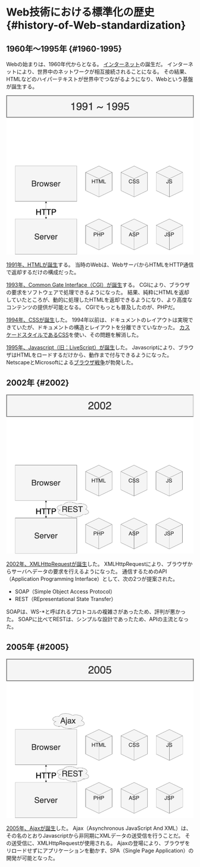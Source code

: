 # Web技術における標準化の歴史 {#history-of-Web-standardization}
## 1960年〜1995年 {#1960-1995}

Webの始まりは、1960年代からとなる。
[インターネット](https://en.wikipedia.org/wiki/History_of_the_Internet)の誕生だ。
インターネットにより、世界中のネットワークが相互接続されることになる。
その結果、HTMLなどのハイパーテキストが世界中でつながるようになり、Webという基盤が誕生する。

![01_history_of_web_standardization_1](../../assets/images/drawio/history/01_history_of_web_standardization_1.png)

[1991年、HTMLが誕生](https://en.wikipedia.org/wiki/HTML)する。
当時のWebは、WebサーバからHTMLをHTTP通信で返却するだけの構成だった。

[1993年、Common Gate Interface（CGI）が誕生](https://en.wikipedia.org/wiki/Common_Gateway_Interface)する。
CGIにより、ブラウザの要求をソフトウェアで処理できるようになった。
結果、純粋にHTMLを返却していたところが、動的に処理したHTMLを返却できるようになり、より高度なコンテンツの提供が可能となる。
CGIでもっとも普及したのが、PHPだ。

[1994年、CSSが誕生](https://en.wikipedia.org/wiki/CSS#Difficulty_with_adoption)した。
1994年以前は、ドキュメントのレイアウトは実現できていたが、ドキュメントの構造とレイアウトを分離できていなかった。
[カスケードスタイルであるCSS](https://developer.mozilla.org/en-US/docs/Web/CSS/Cascade)を使い、その問題を解消した。

[1995年、Javascript（旧：LiveScript）が誕生](https://en.wikipedia.org/wiki/JavaScript)した。
Javascriptにより、ブラウザはHTMLをロードするだけから、動作まで付与できるようになった。
NetscapeとMicrosoftによる[ブラウザ戦争](https://en.wikipedia.org/wiki/Browser_war)が勃発した。

## 2002年 {#2002}

![01_history_of_web_standardization_2](../../assets/images/drawio/history/01_history_of_web_standardization_2.png)

[2002年、XMLHttpRequestが誕生](https://en.wikipedia.org/wiki/XMLHttpRequest)した。
XMLHttpRequestにより、ブラウザからサーバへデータの要求を行えるようになった。
通信するためのAPI（Application Programming Interface）として、次の2つが提案された。

* SOAP（Simple Object Access Protocol）
* REST（REpresentational State Transfer）

SOAPは、WS-*と呼ばれるプロトコルの複雑さがあったため、評判が悪かった。
SOAPに比べてRESTは、シンプルな設計であったため、APIの主流となった。

## 2005年 {#2005}

![01_history_of_web_standardization_3](../../assets/images/drawio/history/01_history_of_web_standardization_3.png)

[2005年、Ajaxが誕生](https://en.wikipedia.org/wiki/Ajax_%28programming%29)した。
Ajax（Asynchronous JavaScript And XML）は、その名のとおりJavascriptから非同期にXMLデータの送受信を行うことだ。
その送受信に、XMLHttpRequestが使用される。
Ajaxの登場により、ブラウザをリロードせずにアプリケーションを動かす、SPA（Single Page Application）の開発が可能となった。
